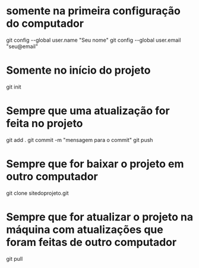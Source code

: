 # somente na primeira configuração do computador
git config --global user.name "Seu nome"
git config --global user.email "seu@email"

# Somente no início do projeto
git init

# Sempre  que uma atualização for feita no projeto 
git add .
git commit -m "mensagem para o commit"
git push

# Sempre que for baixar o projeto em outro computador
git clone sitedoprojeto.git

# Sempre que for atualizar o projeto na máquina com atualizações que foram feitas de outro computador
git pull